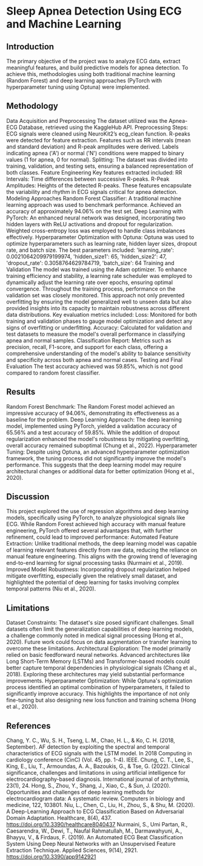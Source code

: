 # Sleep Apnea Detection Using ECG and Machine Learning

## Introduction

The primary objective of the project was to analyze ECG data, extract meaningful features, and build predictive models for apnea detection. To achieve this, methodologies using both traditional machine learning (Random Forest) and deep learning approaches (PyTorch with hyperparameter tuning using Optuna) were implemented. 

## Methodology

Data Acquisition and Preprocessing
The dataset utilized was the Apnea-ECG Database, retrieved using the KaggleHub API.
Preprocessing Steps:
ECG signals were cleaned using NeuroKit2’s ecg_clean function.
R-peaks were detected for feature extraction.
Features such as RR intervals (mean and standard deviation) and R-peak amplitudes were derived.
Labels indicating apnea ('A') or normal ('N') conditions were mapped to binary values (1 for apnea, 0 for normal).
Splitting:
The dataset was divided into training, validation, and testing sets, ensuring a balanced representation of both classes.
Feature Engineering
Key features extracted included:
RR Intervals: Time differences between successive R-peaks.
R-Peak Amplitudes: Heights of the detected R-peaks.
These features encapsulate the variability and rhythm in ECG signals critical for apnea detection.
Modeling Approaches
Random Forest Classifier:
A traditional machine learning approach was used to benchmark performance.
Achieved an accuracy of approximately 94.06% on the test set.
Deep Learning with PyTorch:
An enhanced neural network was designed, incorporating two hidden layers with ReLU activations and dropout for regularization.
Weighted cross-entropy loss was employed to handle class imbalances effectively.
Hyperparameter Optimization with Optuna:
Optuna was used to optimize hyperparameters such as learning rate, hidden layer sizes, dropout rate, and batch size.
The best parameters included:
'learning_rate': 0.0021064209979199974,
'hidden_size1': 65,
'hidden_size2': 47,
'dropout_rate': 0.3058764629784719,
'batch_size': 64
Training and Validation
The model was trained using the Adam optimizer. To enhance training efficiency and stability, a learning rate scheduler was employed to dynamically adjust the learning rate over epochs, ensuring optimal convergence.
Throughout the training process, performance on the validation set was closely monitored. This approach not only prevented overfitting by ensuring the model generalized well to unseen data but also provided insights into its capacity to maintain robustness across different data distributions.
Key evaluation metrics included:
Loss: Monitored for both training and validation phases to gauge model optimization and detect any signs of overfitting or underfitting.
Accuracy: Calculated for validation and test datasets to measure the model's overall performance in classifying apnea and normal samples.
Classification Report: Metrics such as precision, recall, F1-score, and support for each class, offering a comprehensive understanding of the model's ability to balance sensitivity and specificity across both apnea and normal cases.
Testing and Final Evaluation
The test accuracy achieved was 59.85%, which is not good compared to random forest classifier.

## Results

Random Forest Benchmark:
The Random Forest model achieved an impressive accuracy of 94.06%, demonstrating its effectiveness as a baseline for the problem.
Deep Learning Approach:
The deep learning model, implemented using PyTorch, yielded a validation accuracy of 65.56% and a test accuracy of 59.85%. While the addition of dropout regularization enhanced the model's robustness by mitigating overfitting, overall accuracy remained suboptimal (Chung et al., 2022).
Hyperparameter Tuning:
Despite using Optuna, an advanced hyperparameter optimization framework, the tuning process did not significantly improve the model's performance. This suggests that the deep learning model may require architectural changes or additional data for better optimization (Hong et al., 2020).

## Discussion

This project explored the use of regression algorithms and deep learning models, specifically using PyTorch, to analyze physiological signals like ECG. While Random Forest achieved high accuracy with manual feature engineering, PyTorch offered several advantages that, with further refinement, could lead to improved performance:
Automated Feature Extraction:
Unlike traditional methods, the deep learning model was capable of learning relevant features directly from raw data, reducing the reliance on manual feature engineering. This aligns with the growing trend of leveraging end-to-end learning for signal processing tasks (Nurmaini et al., 2019).
Improved Model Robustness:
Incorporating dropout regularization helped mitigate overfitting, especially given the relatively small dataset, and highlighted the potential of deep learning for tasks involving complex temporal patterns (Niu et al., 2020).

## Limitations

Dataset Constraints:
The dataset's size posed significant challenges. Small datasets often limit the generalization capabilities of deep learning models, a challenge commonly noted in medical signal processing (Hong et al., 2020). Future work could focus on data augmentation or transfer learning to overcome these limitations.
Architectural Exploration:
The model primarily relied on basic feedforward neural networks. Advanced architectures like Long Short-Term Memory (LSTMs) and Transformer-based models could better capture temporal dependencies in physiological signals (Chang et al., 2018). Exploring these architectures may yield substantial performance improvements.
Hyperparameter Optimization:
While Optuna's optimization process identified an optimal combination of hyperparameters, it failed to significantly improve accuracy. This highlights the importance of not only fine-tuning but also designing new loss function and training schema (Hong et al., 2020).

## References

Chang, Y. C., Wu, S. H., Tseng, L. M., Chao, H. L., & Ko, C. H. (2018, September). AF detection by exploiting the spectral and temporal characteristics of ECG signals with the LSTM model. In 2018 Computing in cardiology conference (CinC) (Vol. 45, pp. 1-4). IEEE.
Chung, C. T., Lee, S., King, E., Liu, T., Armoundas, A. A., Bazoukis, G., & Tse, G. (2022). Clinical significance, challenges and limitations in using artificial intelligence for electrocardiography-based diagnosis. International journal of arrhythmia, 23(1), 24.
Hong, S., Zhou, Y., Shang, J., Xiao, C., & Sun, J. (2020). Opportunities and challenges of deep learning methods for electrocardiogram data: A systematic review. Computers in biology and medicine, 122, 103801.
Niu, L., Chen, C., Liu, H., Zhou, S., & Shu, M. (2020). A Deep-Learning Approach to ECG Classification Based on Adversarial Domain Adaptation. Healthcare, 8(4), 437. https://doi.org/10.3390/healthcare8040437
Nurmaini, S., Umi Partan, R., Caesarendra, W., Dewi, T., Naufal Rahmatullah, M., Darmawahyuni, A., Bhayyu, V., & Firdaus, F. (2019). An Automated ECG Beat Classification System Using Deep Neural Networks with an Unsupervised Feature Extraction Technique. Applied Sciences, 9(14), 2921. https://doi.org/10.3390/app9142921

